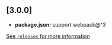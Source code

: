 ## [3.0.0]
* **package.json:** support webpack@^3

[See `releases` for more information](https://github.com/jakeNiemiec/webpack-chunk-manifest-plugin/releases/)
